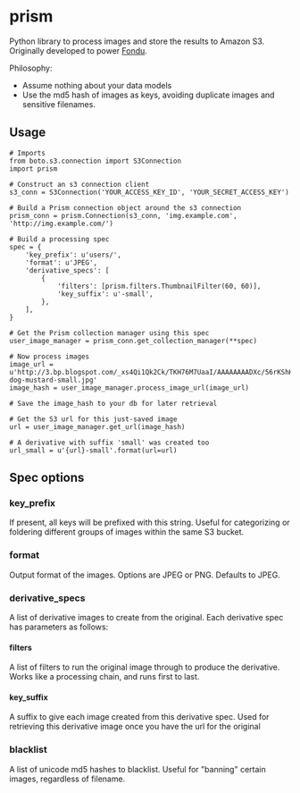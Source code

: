 # prism

Python library to process images and store the results to Amazon S3. Originally developed to power [Fondu](http://fondu.com).

Philosophy:

* Assume nothing about your data models
* Use the md5 hash of images as keys, avoiding duplicate images and sensitive filenames.

## Usage

    # Imports
    from boto.s3.connection import S3Connection
    import prism

    # Construct an s3 connection client
    s3_conn = S3Connection('YOUR_ACCESS_KEY_ID', 'YOUR_SECRET_ACCESS_KEY')

    # Build a Prism connection object around the s3 connection
    prism_conn = prism.Connection(s3_conn, 'img.example.com', 'http://img.example.com/')

    # Build a processing spec
    spec = {
        'key_prefix': u'users/',
        'format': u'JPEG',
        'derivative_specs': [
            {
                'filters': [prism.filters.ThumbnailFilter(60, 60)],
                'key_suffix': u'-small',
            },
        ],
    }

    # Get the Prism collection manager using this spec
    user_image_manager = prism_conn.get_collection_manager(**spec)

    # Now process images
    image_url = u'http://3.bp.blogspot.com/_xs4Qi1Qk2Ck/TKH76M7UaaI/AAAAAAAADXc/56rKShHiK1M/s1600/hot-dog-mustard-small.jpg'
    image_hash = user_image_manager.process_image_url(image_url)

    # Save the image_hash to your db for later retrieval

    # Get the S3 url for this just-saved image
    url = user_image_manager.get_url(image_hash)

    # A derivative with suffix 'small' was created too
    url_small = u'{url}-small'.format(url=url)


## Spec options

### key_prefix

If present, all keys will be prefixed with this string. Useful for categorizing or foldering different groups of images within the same S3 bucket.

### format

Output format of the images. Options are JPEG or PNG. Defaults to JPEG.

### derivative_specs

A list of derivative images to create from the original. Each derivative spec has parameters as follows:

#### filters

A list of filters to run the original image through to produce the derivative. Works like a processing chain, and runs first to last.

#### key_suffix

A suffix to give each image created from this derivative spec. Used for retrieving this derivative image once you have the url for the original

### blacklist

A list of unicode md5 hashes to blacklist. Useful for "banning" certain images, regardless of filename.